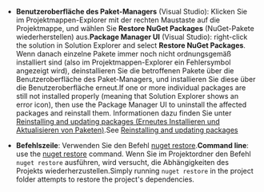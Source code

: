 - <span data-ttu-id="bf2ad-101">**Benutzeroberfläche des Paket-Managers** (Visual Studio): Klicken Sie im Projektmappen-Explorer mit der rechten Maustaste auf die Projektmappe, und wählen Sie **Restore NuGet Packages** (NuGet-Pakete wiederherstellen) aus.</span><span class="sxs-lookup"><span data-stu-id="bf2ad-101">**Package Manager UI** (Visual Studio): right-click the solution in Solution Explorer and select **Restore NuGet Packages**.</span></span> <span data-ttu-id="bf2ad-102">Wenn danach einzelne Pakete immer noch nicht ordnungsgemäß installiert sind (also im Projektmappen-Explorer ein Fehlersymbol angezeigt wird), deinstallieren Sie die betroffenen Pakete über die Benutzeroberfläche des Paket-Managers, und installieren Sie diese über die Benutzeroberfläche erneut.</span><span class="sxs-lookup"><span data-stu-id="bf2ad-102">If one or more individual packages are still not installed properly (meaning that Solution Explorer shows an error icon), then use the Package Manager UI to uninstall the affected packages and reinstall them.</span></span> <span data-ttu-id="bf2ad-103">Informationen dazu finden Sie unter [Reinstalling and updating packages (Erneutes Installieren und Aktualisieren von Paketen)](../Consume-Packages/Reinstalling-and-Updating-Packages.md).</span><span class="sxs-lookup"><span data-stu-id="bf2ad-103">See [Reinstalling and updating packages](../Consume-Packages/Reinstalling-and-Updating-Packages.md)</span></span>

- <span data-ttu-id="bf2ad-104">**Befehlszeile**: Verwenden Sie den Befehl [nuget restore](../tools/cli-ref-restore.md).</span><span class="sxs-lookup"><span data-stu-id="bf2ad-104">**Command line**: use the [nuget restore](../tools/cli-ref-restore.md) command.</span></span> <span data-ttu-id="bf2ad-105">Wenn Sie im Projektordner den Befehl `nuget restore` ausführen, wird versucht, die Abhängigkeiten des Projekts wiederherzustellen.</span><span class="sxs-lookup"><span data-stu-id="bf2ad-105">Simply running `nuget restore` in the project folder attempts to restore the project's dependencies.</span></span>
